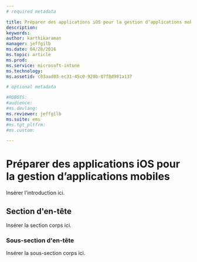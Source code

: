 ```yaml
---
# required metadata

title: Préparer des applications iOS pour la gestion d’applications mobiles | Microsoft Intune
description:
keywords:
author: karthikaraman
manager: jeffgilb
ms.date: 04/28/2016
ms.topic: article
ms.prod:
ms.service: microsoft-intune
ms.technology:
ms.assetid: c83aad03-ec31-45c0-920b-07f8d981a137

# optional metadata

#ROBOTS:
#audience:
#ms.devlang:
ms.reviewer: jeffgilb
ms.suite: ems
#ms.tgt_pltfrm:
#ms.custom:

---
```


# Préparer des applications iOS pour la gestion d’applications mobiles
Insérer l'introduction ici.

## Section d'en-tête
Insérer la section corps ici.

### Sous-section d'en-tête
Insérer la sous-section corps ici.



<!--HONumber=May16_HO1-->


